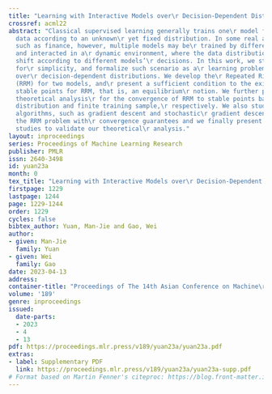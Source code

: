 ```yaml
---
title: "Learning with Interactive Models over\r Decision-Dependent Distributions"
crossref: acml22
abstract: "Classical supervised learning generally trains one\r model from an i.i.d.
  data according to an unknown\r yet fixed distribution. In some real applications\r
  such as finance, however, multiple models may be\r trained by different companies
  and interacted in a\r dynamic environment, where the data distribution may\r take
  shift according to different models’\r decisions. In this work, we study two models
  for\r simplicity, and formalize such scenario as a\r learning problem of two models
  over\r decision-dependent distributions. We develop the\r Repeated Risk Minimization
  (RRM) for two models, and\r present a sufficient condition to the existence of\r
  stable points for RRM, that is, an equilibrium\r notion. We further provide the
  theoretical analysis\r for the convergence of RRM to stable points based on\r data
  distribution and finite training sample,\r respectively. We also study more practical\r
  algorithms, such as gradient descent and stochastic\r gradient descent, to solve
  the RRM problem with\r convergence guarantees and we finally present some\r empirical
  studies to validate our theoretical\r analysis."
layout: inproceedings
series: Proceedings of Machine Learning Research
publisher: PMLR
issn: 2640-3498
id: yuan23a
month: 0
tex_title: "Learning with Interactive Models over\r Decision-Dependent Distributions"
firstpage: 1229
lastpage: 1244
page: 1229-1244
order: 1229
cycles: false
bibtex_author: Yuan, Man-Jie and Gao, Wei
author:
- given: Man-Jie
  family: Yuan
- given: Wei
  family: Gao
date: 2023-04-13
address:
container-title: "Proceedings of The 14th Asian Conference on Machine\r Learning"
volume: '189'
genre: inproceedings
issued:
  date-parts:
  - 2023
  - 4
  - 13
pdf: https://proceedings.mlr.press/v189/yuan23a/yuan23a.pdf
extras:
- label: Supplementary PDF
  link: https://proceedings.mlr.press/v189/yuan23a/yuan23a-supp.pdf
# Format based on Martin Fenner's citeproc: https://blog.front-matter.io/posts/citeproc-yaml-for-bibliographies/
---
```

